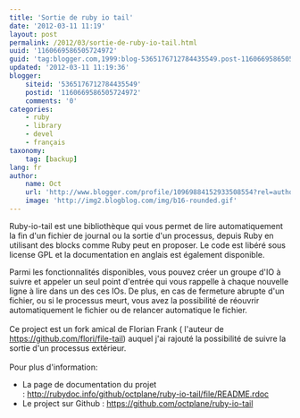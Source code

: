 ```yaml
---
title: 'Sortie de ruby io tail'
date: '2012-03-11 11:19'
layout: post
permalink: /2012/03/sortie-de-ruby-io-tail.html
uuid: '1160669586505724972'
guid: 'tag:blogger.com,1999:blog-5365176712784435549.post-1160669586505724972'
updated: '2012-03-11 11:19:36'
blogger:
    siteid: '5365176712784435549'
    postid: '1160669586505724972'
    comments: '0'
categories:
    - ruby
    - library
    - devel
    - français
taxonomy:
    tag: [backup]
lang: fr
author:
    name: Oct
    url: 'http://www.blogger.com/profile/10969884152933508554?rel=author'
    image: 'http://img2.blogblog.com/img/b16-rounded.gif'
---
```


Ruby-io-tail est une bibliothèque qui vous permet de lire automatiquement la fin d'un fichier de journal ou la sortie d'un processus, depuis Ruby en utilisant des blocks comme Ruby peut en proposer. Le code est libéré sous license GPL et la documentation en anglais est également disponible.

Parmi les fonctionnalités disponibles, vous pouvez créer un groupe d'IO à suivre et appeler un seul point d'entrée qui vous rappelle à chaque nouvelle ligne à lire dans un des ces IOs. De plus, en cas de fermeture abrupte d'un fichier, ou si le processus meurt, vous avez la possibilité de réouvrir automatiquement le fichier ou de relancer automatique le fichier.<br />
<br />
Ce project est un fork amical de Florian Frank ( l'auteur de <a href="https://github.com/flori/file-tail">https://github.com/flori/file-tail</a>) auquel j'ai rajouté la possibilité de suivre la sortie d'un processus extérieur.<br />
<br />
Pour plus d'information:
- La page de documentation du projet :&nbsp;<a href="http://rubydoc.info/github/octplane/ruby-io-tail/file/README.rdoc">http://rubydoc.info/github/octplane/ruby-io-tail/file/README.rdoc</a><br />
- Le project sur Github : <a href="https://github.com/octplane/ruby-io-tail">https://github.com/octplane/ruby-io-tail</a>